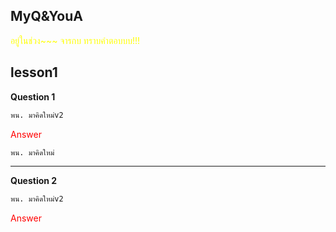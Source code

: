## MyQ&YouA

<span style="color:yellow" >อยู่ในช่วง~~~ จารกบ ทราบคำตอบบบ!!!</span>

## lesson1

**Question 1**

```bash
พน. มาคิดใหม่v2
```
<span style="color:red">Answer</span><br>

```bash
พน. มาคิดใหม่
```

---

**Question 2**

```bash
พน. มาคิดใหม่v2
```
<span style="color:red">Answer</span><br>

```bash


```